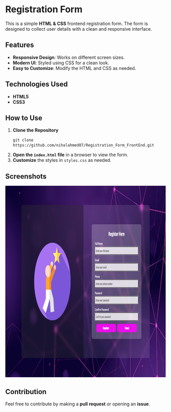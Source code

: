 # Registration Form

This is a simple **HTML & CSS** frontend registration form. The form is designed to collect user details with a clean and responsive interface.

## Features

- **Responsive Design**: Works on different screen sizes.
- **Modern UI**: Styled using CSS for a clean look.
- **Easy to Customize**: Modify the HTML and CSS as needed.

## Technologies Used

- **HTML5**
- **CSS3**

## How to Use

1. **Clone the Repository**  
   ```
   git clone https://github.com/nihalahmed07/Registration_Form_FrontEnd.git
   ```
2. **Open the `index.html` file** in a browser to view the form.
3. **Customize** the styles in `styles.css` as needed.

## Screenshots

<img src="assets/Screenshot.png" alt="Registration form" width="1200" height="600">

## Contribution

Feel free to contribute by making a **pull request** or opening an **issue**.
